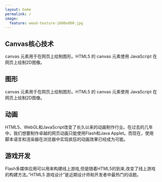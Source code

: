 ```yaml
---
layout: home
permalink: /
image:
  feature: wood-texture-1600x800.jpg
---
```


<div class="tiles">

<div class="tile">
  <h2 class="post-title">Canvas核心技术</h2>
  <p class="post-excerpt">canvas 元素用于在网页上绘制图形。HTML5 的 canvas 元素使用 JavaScript 在网页上绘制2D图像。</p>
</div><!-- /.tile -->

<div class="tile">
  <h2 class="post-title">图形</h2>
  <p class="post-excerpt">canvas 元素用于在网页上绘制图形。HTML5 的 canvas 元素使用 JavaScript 在网页上绘制2D图像。</p>
</div><!-- /.tile -->

<div class="tile">
  <h2 class="post-title">动画</h2>
  <p class="post-excerpt">HTML5、WebGL和JavaScript改变了长久以来的动画制作行业。在过去的几年中，我们想要制作卓越的网页动画只能使用Flash和Java Applet。而现在，使用脚本语言和渲染器在浏览器中实现疯狂的动画效果已经成为可能。</p>
</div><!-- /.tile -->

<div class="tile">
  <h2 class="post-title">游戏开发</h2>
  <p class="post-excerpt">Flash多媒体应用可以用来构建线上游戏,但是随着HTML5的到来,改变了线上游戏的构建方法。”HTML5 游戏设计”是近期设计师和开发者中最热门的话题。</p>
</div><!-- /.tile -->

</div><!-- /.tiles -->
